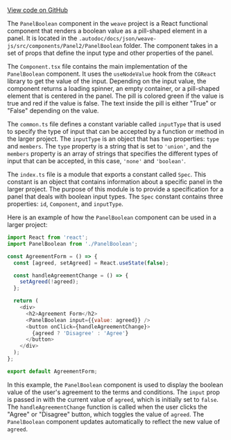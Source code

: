 [View code on GitHub](https://github.com/wandb/weave/.autodoc/docs/json/weave-js/src/components/Panel2/PanelBoolean)

The `PanelBoolean` component in the `weave` project is a React functional component that renders a boolean value as a pill-shaped element in a panel. It is located in the `.autodoc/docs/json/weave-js/src/components/Panel2/PanelBoolean` folder. The component takes in a set of props that define the input type and other properties of the panel.

The `Component.tsx` file contains the main implementation of the `PanelBoolean` component. It uses the `useNodeValue` hook from the `CGReact` library to get the value of the input. Depending on the input value, the component returns a loading spinner, an empty container, or a pill-shaped element that is centered in the panel. The pill is colored green if the value is true and red if the value is false. The text inside the pill is either "True" or "False" depending on the value.

The `common.ts` file defines a constant variable called `inputType` that is used to specify the type of input that can be accepted by a function or method in the larger project. The `inputType` is an object that has two properties: `type` and `members`. The `type` property is a string that is set to `'union'`, and the `members` property is an array of strings that specifies the different types of input that can be accepted, in this case, `'none'` and `'boolean'`.

The `index.ts` file is a module that exports a constant called `Spec`. This constant is an object that contains information about a specific panel in the larger project. The purpose of this module is to provide a specification for a panel that deals with boolean input types. The `Spec` constant contains three properties: `id`, `Component`, and `inputType`.

Here is an example of how the `PanelBoolean` component can be used in a larger project:

```javascript
import React from 'react';
import PanelBoolean from './PanelBoolean';

const AgreementForm = () => {
  const [agreed, setAgreed] = React.useState(false);

  const handleAgreementChange = () => {
    setAgreed(!agreed);
  };

  return (
    <div>
      <h2>Agreement Form</h2>
      <PanelBoolean input={{value: agreed}} />
      <button onClick={handleAgreementChange}>
        {agreed ? 'Disagree' : 'Agree'}
      </button>
    </div>
  );
};

export default AgreementForm;
```

In this example, the `PanelBoolean` component is used to display the boolean value of the user's agreement to the terms and conditions. The `input` prop is passed in with the current value of `agreed`, which is initially set to `false`. The `handleAgreementChange` function is called when the user clicks the "Agree" or "Disagree" button, which toggles the value of `agreed`. The `PanelBoolean` component updates automatically to reflect the new value of `agreed`.
